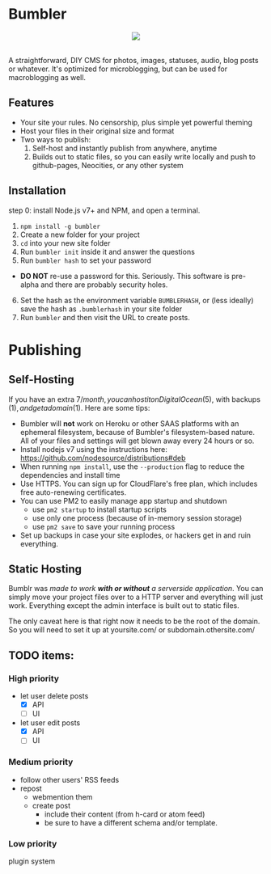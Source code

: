 # Bumbler

<div style="text-align:center">
  <img src="./doc/bumbler-text.png"></img>
</div>
<br>

A straightforward, DIY CMS for photos, images, statuses, audio, blog posts or whatever.  It's optimized for microblogging, but can be used for macroblogging as well.

## Features

* Your site your rules.  No censorship, plus simple yet powerful theming
* Host your files in their original size and format
* Two ways to publish:
  1. Self-host and instantly publish from anywhere, anytime
  2. Builds out to static files, so you can easily write locally and push to github-pages, Neocities, or any other system

## Installation

step 0: install Node.js v7+ and NPM, and open a terminal.

1. `npm install -g bumbler`
2. Create a new folder for your project
3. `cd` into your new site folder
4. Run `bumbler init` inside it and answer the questions
5. Run `bumbler hash` to set your password
  - **DO NOT** re-use a password for this.  Seriously.  This software is pre-alpha and there are probably security holes.
6. Set the hash as the environment variable `BUMBLERHASH`, or (less ideally) save the hash as `.bumblerhash` in your site folder
7. Run `bumbler` and then visit the URL to create posts.

# Publishing

## Self-Hosting

If you have an extra $7/month, you can host it on DigitalOcean ($5), with backups ($1), and get a domain ($1).  Here are some tips:

* Bumbler will **not** work on Heroku or other SAAS platforms with an ephemeral filesystem, because of Bumbler's filesystem-based nature.  All of your files and settings will get blown away every 24 hours or so.
* Install nodejs v7 using the instructions here:  https://github.com/nodesource/distributions#deb
* When running `npm install`, use the `--production` flag to reduce the dependencies and install time
* Use HTTPS.  You can sign up for CloudFlare's free plan, which includes free auto-renewing certificates.
* You can use PM2 to easily manage app startup and shutdown
  - use `pm2 startup` to install startup scripts
  - use only one process (because of in-memory session storage)
  - use `pm2 save` to save your running process
* Set up backups in case your site explodes, or hackers get in and ruin everything.

## Static Hosting

Bumblr was *made to work **with or without** a serverside application*.  You can simply move your project files over to a HTTP server and everything will just work.  Everything except the admin interface is built out to static files.  

The only caveat here is that right now it needs to be the root of the domain.  So you will need to set it up at yoursite.com/ or subdomain.othersite.com/

## TODO items:

### High priority

* let user delete posts
  - [x] API
  - [ ] UI

* let user edit posts
  - [x] API
  - [ ] UI

### Medium priority

* follow other users' RSS feeds
* repost
  - webmention them
  - create post
    + include their content (from h-card or atom feed)
    + be sure to have a different schema and/or template.

### Low priority

plugin system

